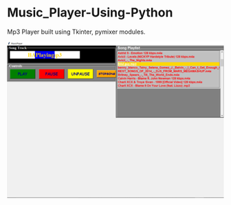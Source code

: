 # Music_Player-Using-Python
Mp3 Player built using Tkinter, pymixer modules.









<img src=https://github.com/MScodi/MusicPlayer_python/blob/master/SCREENSHOT.png>

